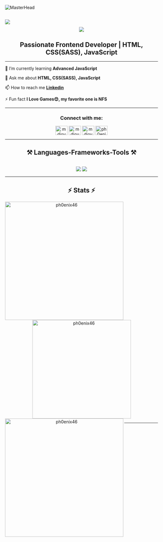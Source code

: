 ![MasterHead](https://repository-images.githubusercontent.com/588181932/e36ec678-7984-4cdd-8e4c-a3932772ff8e)
<br/>
<br/>

<img align="left" src="https://visitor-badge.laobi.icu/badge?page_id=pH0enix46.pH0enix46" />
<h1 align="center">
    <img src="https://readme-typing-svg.herokuapp.com/?font=Righteous&size=45&center=true&vCenter=true&width=500&height=70&duration=4000&lines=Hi+There!+👋+I'm+MD+JOY;" />
</h1>
<h2 align="center">Passionate Frontend Developer | HTML, CSS(SASS), JavaScript</h2>
<hr/>

<div align="left">
    
🌱 I’m currently learning **Advanced JavaScript**

💬 Ask me about **HTML, CSS(SASS), JavaScript**

📫 How to reach me **[Linkedin](https://www.linkedin.com/in/mdjoy46/)**

⚡ Fun fact **I Love Games😊, my favorite one is NFS**

</div>
<hr/>
<h3 align="center">Connect with me:</h3>
<p align="center">
<a href="https://twitter.com/mdjoy4646" target="blank"><img align="center" src="https://raw.githubusercontent.com/rahuldkjain/github-profile-readme-generator/master/src/images/icons/Social/twitter.svg" alt="mdjoy4646" height="30" width="40" /></a>
<a href="https://linkedin.com/in/mdjoy46" target="blank"><img align="center" src="https://raw.githubusercontent.com/rahuldkjain/github-profile-readme-generator/master/src/images/icons/Social/linked-in-alt.svg" alt="mdjoy46" height="30" width="40" /></a>
<a href="https://fb.com/mdjoy46" target="blank"><img align="center" src="https://raw.githubusercontent.com/rahuldkjain/github-profile-readme-generator/master/src/images/icons/Social/facebook.svg" alt="mdjoy46" height="30" width="40" /></a>
<a href="https://www.leetcode.com/ph0enix46" target="blank"><img align="center" src="https://raw.githubusercontent.com/rahuldkjain/github-profile-readme-generator/master/src/images/icons/Social/leet-code.svg" alt="ph0enix46" height="30" width="40" /></a>
</p>
<hr/>
 
<h2 align="center">⚒️ Languages-Frameworks-Tools ⚒️</h2>
<br/>
<div align="center">
    <img src="https://skillicons.dev/icons?i=html,css,sass" />
    <img src="https://skillicons.dev/icons?i=javascript" /><br>
</div>
<hr/>

<h2 align="center">⚡ Stats ⚡</h2>

<div align=center>
<img align="left" width=390 src="https://github-readme-stats.vercel.app/api/top-langs?username=ph0enix46&show_icons=true&locale=en&layout=compact&theme=tokyonight" alt="ph0enix46" />
<img align="center" width=325 src="https://github-readme-stats.vercel.app/api?username=ph0enix46&show_icons=true&locale=en&theme=tokyonight" alt="ph0enix46" />
<img align="left" width=390 src="https://github-readme-streak-stats.herokuapp.com/?user=ph0enix46&&theme=tokyonight" alt="ph0enix46" />
</div>
<hr/>
